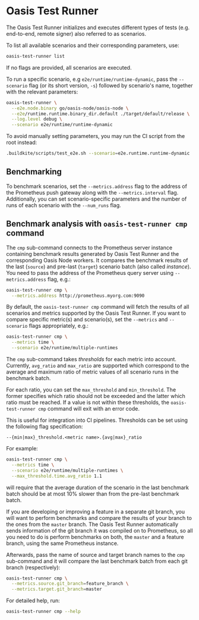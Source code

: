 # Oasis Test Runner

The Oasis Test Runner initializes and executes different types of tests (e.g.
end-to-end, remote signer) also referred to as scenarios.

To list all available scenarios and their corresponding parameters, use:

```bash
oasis-test-runner list
```

If no flags are provided, all scenarios are executed.

To run a specific scenario, e.g `e2e/runtime/runtime-dynamic`, pass the
`--scenario` flag (or its short version, `-s`) followed by scenario's name,
together with the relevant parameters:

```bash
oasis-test-runner \
  --e2e.node.binary go/oasis-node/oasis-node \
  --e2e/runtime.runtime.binary_dir.default ./target/default/release \
  --log.level debug \
  --scenario e2e/runtime/runtime-dynamic
```

To avoid manually setting parameters, you may run the CI script from the root
instead:

```bash
.buildkite/scripts/test_e2e.sh --scenario=e2e.runtime.runtime-dynamic
```

## Benchmarking

To benchmark scenarios, set the `--metrics.address` flag to the address of the
Prometheus push gateway along with the `--metrics.interval` flag.
Additionally, you can set scenario-specific parameters and the number of runs of
each scenario with the `--num_runs` flag.

## Benchmark analysis with `oasis-test-runner cmp` command

The `cmp` sub-command connects to the Prometheus server instance containing
benchmark results generated by Oasis Test Runner and the corresponding Oasis
Node workers.
It compares the benchmark results of the last (`source`) and pre-last (`target`)
scenario batch (also called *instance*).
You need to pass the address of the Prometheus query server using
`--metrics.address` flag, e.g.:

```bash
oasis-test-runner cmp \
  --metrics.address http://prometheus.myorg.com:9090
```

By default, the `oasis-test-runner cmp` command will fetch the results of all
scenarios and metrics supported by the Oasis Test Runner.
If you want to compare specific metric(s) and scenario(s), set the `--metrics`
and `--scenario` flags appropriately, e.g.:

```bash
oasis-test-runner cmp \
  --metrics time \
  --scenario e2e/runtime/multiple-runtimes
```

The `cmp` sub-command takes *thresholds* for each metric into account.
Currently, `avg_ratio` and `max_ratio` are supported which correspond to the
average and maximum ratio of metric values of all scenario runs in the benchmark
batch.

For each ratio, you can set the `max_threshold` and `min_threshold`.
The former specifies which ratio should not be exceeded and the latter which
ratio must be reached.
If a value is not within these thresholds, the `oasis-test-runner cmp` command
will exit with an error code.

This is useful for integration into CI pipelines.
Thresholds can be set using the following flag specification:

```text
--{min|max}_threshold.<metric name>.{avg|max}_ratio
```

For example:

```bash
oasis-test-runner cmp \
  --metrics time \
  --scenario e2e/runtime/multiple-runtimes \
  --max_threshold.time.avg_ratio 1.1
```

will require that the average duration of the scenario in the last benchmark
batch should be at most 10\% slower than from the pre-last benchmark batch.

If you are developing or improving a feature in a separate git branch, you will
want to perform benchmarks and compare the results of your branch to the ones
from the `master` branch.
The Oasis Test Runner automatically sends information of the git branch it was
compiled on to Prometheus, so all you need to do is perform benchmarks on both,
the `master` and a feature branch, using the same Prometheus instance.

Afterwards, pass the name of source and target branch names to the `cmp`
sub-command and it will compare the last benchmark batch from each git branch
(respectively):

```bash
oasis-test-runner cmp \
  --metrics.source.git_branch=feature_branch \
  --metrics.target.git_branch=master
```

For detailed help, run:

```bash
oasis-test-runner cmp --help
```
